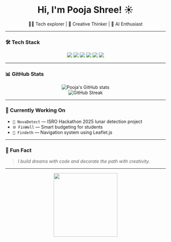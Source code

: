 <div align="center">
  <h1>Hi, I'm Pooja Shree! ☀️</h1>
  <p>👩‍💻 Tech explorer | 🎨 Creative Thinker | 🧠 AI Enthusiast</p>
</div>

---

### 🛠️ Tech Stack
<p align="center">
  <img src="https://img.shields.io/badge/Python-3776AB?style=for-the-badge&logo=python&logoColor=white"/>
  <img src="https://img.shields.io/badge/JavaScript-F7DF1E?style=for-the-badge&logo=javascript&logoColor=black"/>
  <img src="https://img.shields.io/badge/React-20232A?style=for-the-badge&logo=react&logoColor=61DAFB"/>
  <img src="https://img.shields.io/badge/Node.js-339933?style=for-the-badge&logo=nodedotjs&logoColor=white"/>
  <img src="https://img.shields.io/badge/HTML5-E34F26?style=for-the-badge&logo=html5&logoColor=white"/>
  <img src="https://img.shields.io/badge/CSS3-1572B6?style=for-the-badge&logo=css3&logoColor=white"/>
</p>

---

### 📊 GitHub Stats

<p align="center">
  <img src="https://github-readme-stats.vercel.app/api?username=Pooja29Shree&show_icons=true&theme=radical" alt="Pooja's GitHub stats"/>
  <br/>
  <img src="https://github-readme-streak-stats.herokuapp.com/?user=Pooja29Shree&theme=radical" alt="GitHub Streak"/>
</p>

---

### 🎯 Currently Working On

- `🌙 NovaDetect` — ISRO Hackathon 2025 lunar detection project  
- `🌐 FinWell` — Smart budgeting for students  
- `📍 Findeth` — Navigation system using Leaflet.js

---

### 🤩 Fun Fact
> *I build dreams with code and decorate the path with creativity.*

---

<div align="center">
  <img src="https://media.giphy.com/media/LmNwrBhejkK9EFP504/giphy.gif" width="200"/>
</div>
